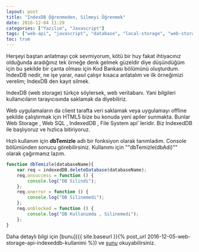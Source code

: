 ```yaml
---
layout: post
title: "IndexDB Öğrenmeden, Silmeyi Öğrenmek"
date: 2016-12-04 11:29
categories: ["Yazılım", "Javascript"]
tags: ["web-api", "javascript", "database", "local-storage", "web-storage", "indexdb"]
toc: true
---
```


Herşeyi baştan anlatmayı çok sevmiyorum, kötü bir huy fakat ihtiyacınız olduğunda aradığınız tek örneğe denk gelmek güzeldir diye düşündüğüm için bu şekilde bir çanta olması için Kod Bankası bölümünü oluşturdum. IndexDB nedir, ne işe yarar, nasıl çalışır kısaca anlatalım ve ilk örneğimizi verelim; IndexDB den kayıt silmek.

IndexDB (web storage) türkçe söylersek, web veritabanı. Yani bilgileri kullanıcıların tarayıcısında saklamak da diyebiliriz.

Web uygulamaların da client tarafta veri saklamak veya uygulamayı offline şekilde çalıştırmak için HTML5 bize bu konuda yeni apiler sunmakta. Bunlar Web Storage , Web SQL , IndexedDB , File System api’ leridir. Biz IndexedDB ile başlıyoruz ve hızlıca bitiriyoruz.

Hızlı kullanım için **dbTemizle** adlı bir fonksiyon olarak tanımladım. Console bölümünden sonucu görebilirsiniz. Kullanımı için ""dbTemizle(dbAdi)"" olarak çağırmanız lazım.

```javascript
function dbTemizle(databaseName){
    var req = indexedDB.deleteDatabase(databaseName);
    req.onsuccess = function () {
        console.log("DB Silindi");
    };
    req.onerror = function () {
        console.log("DB Silinemedi");
    };
    req.onblocked = function () {
        console.log("DB Kullanımda , Silinemedi");
    };
}
```

Daha detaylı bilgi için [bunu]({{ site.baseurl }}{% post_url 2016-12-05-web-storage-api-indexeddb-kullanimi %}) ve [şunu](https://blogs.shephertz.com/2014/01/14/html5-learn-how-to-use-indexeddb/) okuyabilirsiniz.